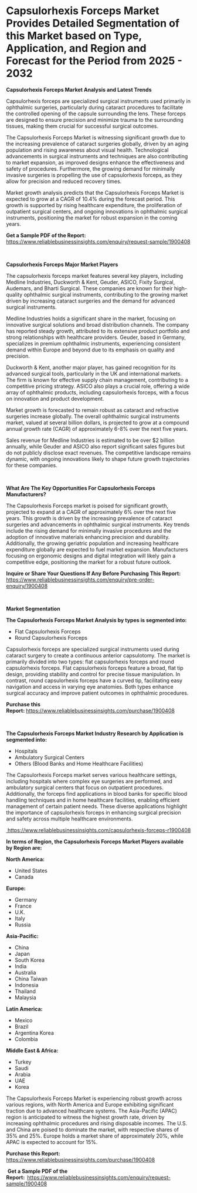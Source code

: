 <p><h1>Capsulorhexis Forceps Market Provides Detailed Segmentation of this Market based on Type, Application, and Region and Forecast for the Period from 2025 - 2032</h1></p><p><strong>Capsulorhexis Forceps Market Analysis and Latest Trends</strong></p>
<p><p>Capsulorhexis forceps are specialized surgical instruments used primarily in ophthalmic surgeries, particularly during cataract procedures to facilitate the controlled opening of the capsule surrounding the lens. These forceps are designed to ensure precision and minimize trauma to the surrounding tissues, making them crucial for successful surgical outcomes.</p><p>The Capsulorhexis Forceps Market is witnessing significant growth due to the increasing prevalence of cataract surgeries globally, driven by an aging population and rising awareness about visual health. Technological advancements in surgical instruments and techniques are also contributing to market expansion, as improved designs enhance the effectiveness and safety of procedures. Furthermore, the growing demand for minimally invasive surgeries is propelling the use of capsulorhexis forceps, as they allow for precision and reduced recovery times.</p><p>Market growth analysis predicts that the Capsulorhexis Forceps Market is expected to grow at a CAGR of 10.4% during the forecast period. This growth is supported by rising healthcare expenditure, the proliferation of outpatient surgical centers, and ongoing innovations in ophthalmic surgical instruments, positioning the market for robust expansion in the coming years.</p></p>
<p><strong>Get a Sample PDF of the Report:&nbsp;</strong> <a href="https://www.reliablebusinessinsights.com/enquiry/request-sample/1900408?utm_campaign=3356&utm_medium=2&utm_source=Github&utm_content=ia&utm_term=13042025&utm_id=capsulorhexis-forceps">https://www.reliablebusinessinsights.com/enquiry/request-sample/1900408</a></p>
<p>&nbsp;</p>
<p><strong>Capsulorhexis Forceps Major Market Players</strong></p>
<p><p>The capsulorhexis forceps market features several key players, including Medline Industries, Duckworth & Kent, Geuder, ASICO, Fixity Surgical, Audemars, and Bharti Surgical. These companies are known for their high-quality ophthalmic surgical instruments, contributing to the growing market driven by increasing cataract surgeries and the demand for advanced surgical instruments.</p><p>Medline Industries holds a significant share in the market, focusing on innovative surgical solutions and broad distribution channels. The company has reported steady growth, attributed to its extensive product portfolio and strong relationships with healthcare providers. Geuder, based in Germany, specializes in premium ophthalmic instruments, experiencing consistent demand within Europe and beyond due to its emphasis on quality and precision.</p><p>Duckworth & Kent, another major player, has gained recognition for its advanced surgical tools, particularly in the UK and international markets. The firm is known for effective supply chain management, contributing to a competitive pricing strategy. ASICO also plays a crucial role, offering a wide array of ophthalmic products, including capsulorhexis forceps, with a focus on innovation and product development.</p><p>Market growth is forecasted to remain robust as cataract and refractive surgeries increase globally. The overall ophthalmic surgical instruments market, valued at several billion dollars, is projected to grow at a compound annual growth rate (CAGR) of approximately 6-8% over the next five years. </p><p>Sales revenue for Medline Industries is estimated to be over $2 billion annually, while Geuder and ASICO also report significant sales figures but do not publicly disclose exact revenues. The competitive landscape remains dynamic, with ongoing innovations likely to shape future growth trajectories for these companies.</p></p>
<p>&nbsp;</p>
<p><strong>What Are The Key Opportunities For Capsulorhexis Forceps Manufacturers?</strong></p>
<p><p>The Capsulorhexis Forceps market is poised for significant growth, projected to expand at a CAGR of approximately 6% over the next five years. This growth is driven by the increasing prevalence of cataract surgeries and advancements in ophthalmic surgical instruments. Key trends include the rising demand for minimally invasive procedures and the adoption of innovative materials enhancing precision and durability. Additionally, the growing geriatric population and increasing healthcare expenditure globally are expected to fuel market expansion. Manufacturers focusing on ergonomic designs and digital integration will likely gain a competitive edge, positioning the market for a robust future outlook.</p></p>
<p><strong>Inquire or Share Your Questions If Any Before Purchasing This Report:</strong> <a href="https://www.reliablebusinessinsights.com/enquiry/pre-order-enquiry/1900408?utm_campaign=3356&utm_medium=2&utm_source=Github&utm_content=ia&utm_term=13042025&utm_id=capsulorhexis-forceps">https://www.reliablebusinessinsights.com/enquiry/pre-order-enquiry/1900408</a></p>
<p>&nbsp;</p>
<p><strong>Market Segmentation</strong></p>
<p><strong>The Capsulorhexis Forceps Market Analysis by types is segmented into:</strong></p>
<p><ul><li>Flat Capsulorhexis Forceps</li><li>Round Capsulorhexis Forceps</li></ul></p>
<p><p>Capsulorhexis forceps are specialized surgical instruments used during cataract surgery to create a continuous anterior capsulotomy. The market is primarily divided into two types: flat capsulorhexis forceps and round capsulorhexis forceps. Flat capsulorhexis forceps feature a broad, flat tip design, providing stability and control for precise tissue manipulation. In contrast, round capsulorhexis forceps have a curved tip, facilitating easy navigation and access in varying eye anatomies. Both types enhance surgical accuracy and improve patient outcomes in ophthalmic procedures.</p></p>
<p><strong>Purchase this Report:&nbsp;</strong><a href="https://www.reliablebusinessinsights.com/purchase/1900408?utm_campaign=3356&utm_medium=2&utm_source=Github&utm_content=ia&utm_term=13042025&utm_id=capsulorhexis-forceps">https://www.reliablebusinessinsights.com/purchase/1900408</a></p>
<p>&nbsp;</p>
<p><strong>The Capsulorhexis Forceps Market Industry Research by Application is segmented into:</strong></p>
<p><ul><li>Hospitals</li><li>Ambulatory Surgical Centers</li><li>Others (Blood Banks and Home Healthcare Facilities)</li></ul></p>
<p><p>The Capsulorhexis Forceps market serves various healthcare settings, including hospitals where complex eye surgeries are performed, and ambulatory surgical centers that focus on outpatient procedures. Additionally, the forceps find applications in blood banks for specific blood handling techniques and in home healthcare facilities, enabling efficient management of certain patient needs. These diverse applications highlight the importance of capsulorhexis forceps in enhancing surgical precision and safety across multiple healthcare environments.</p></p>
<p><a href="https://www.reliablebusinessinsights.com/capsulorhexis-forceps-r1900408?utm_campaign=3356&utm_medium=2&utm_source=Github&utm_content=ia&utm_term=13042025&utm_id=capsulorhexis-forceps">&nbsp;https://www.reliablebusinessinsights.com/capsulorhexis-forceps-r1900408</a></p>
<p><strong>In terms of Region, the Capsulorhexis Forceps Market Players available by Region are:</strong></p>
<p>
    <p> <strong> North America: </strong>
        <ul>
            <li>United States</li>
            <li>Canada</li>
        </ul>
        </p> 
    <p> <strong> Europe: </strong>
        <ul>
            <li>Germany</li>
            <li>France</li>
            <li>U.K.</li>
            <li>Italy</li>
            <li>Russia</li>
        </ul>
        </p> 
    <p> <strong> Asia-Pacific: </strong>
        <ul>
            <li>China</li>
            <li>Japan</li>
            <li>South Korea</li>
            <li>India</li>
            <li>Australia</li>
            <li>China Taiwan</li>
            <li>Indonesia</li>
            <li>Thailand</li>
            <li>Malaysia</li>
        </ul>
        </p> 
    <p> <strong> Latin America: </strong>
        <ul>
            <li>Mexico</li>
            <li>Brazil</li>
            <li>Argentina Korea</li>
            <li>Colombia</li>
        </ul>
        </p> 
    <p> <strong> Middle East & Africa: </strong>
        <ul>
            <li>Turkey</li>
            <li>Saudi</li>
            <li>Arabia</li>
            <li>UAE</li>
            <li>Korea</li>
        </ul>
    </p>
    </p>
<p><p>The Capsulorhexis Forceps Market is experiencing robust growth across various regions, with North America and Europe exhibiting significant traction due to advanced healthcare systems. The Asia-Pacific (APAC) region is anticipated to witness the highest growth rate, driven by increasing ophthalmic procedures and rising disposable incomes. The U.S. and China are poised to dominate the market, with respective shares of 35% and 25%. Europe holds a market share of approximately 20%, while APAC is expected to account for 15%.</p></p>
<p><strong>Purchase this Report: </strong><a href="https://www.reliablebusinessinsights.com/purchase/1900408?utm_campaign=3356&utm_medium=2&utm_source=Github&utm_content=ia&utm_term=13042025&utm_id=capsulorhexis-forceps">https://www.reliablebusinessinsights.com/purchase/1900408</a></p>
<p>&nbsp;<strong>Get a Sample PDF of the Report:&nbsp;&nbsp;</strong><a href="https://www.reliablebusinessinsights.com/enquiry/request-sample/1900408?utm_campaign=3356&utm_medium=2&utm_source=Github&utm_content=ia&utm_term=13042025&utm_id=capsulorhexis-forceps">https://www.reliablebusinessinsights.com/enquiry/request-sample/1900408</a></p>
<p><strong></strong></p>
<p><p></p><p></p><p></p></p>